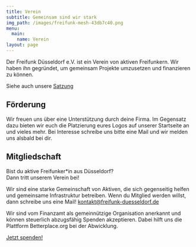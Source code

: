 ```yaml
---
title: Verein
subtitle: Gemeinsam sind wir stark
img_path: /images/freifunk-mesh-43db7c40.png
menu:
  main:
    name: Verein
layout: page
---
```

Der Freifunk Düsseldorf e.V. ist ein Verein von aktiven Freifunkern. Wir haben ihn gegründet, um gemeinsam Projekte umzusetzen und finanzieren zu können.

Siehe auch unsere [Satzung](/satzung)

## Förderung

Wir freuen uns über eine Unterstützung durch deine Firma. Im Gegensatz dazu bieten wir euch die Platzierung eures Logos auf unserer Startseite an und vieles mehr. Bei Interesse schreibe uns bitte eine Mail und wir melden uns alsbald bei dir.

## Mitgliedschaft

Bist du aktive Freifunker*in aus Düsseldorf?\
Dann tritt unserem Verein bei!

Wir sind eine starke Gemeinschaft von Aktiven, die sich gegenseitig helfen und gemeinsame Infrastruktur betreiben. Wenn du Mitglied werden willst, dann schreibe uns eine Mail! [kontakt@freifunk-duesseldorf.de](mailto:kontakt@freifunk-duesseldorf.de)

Wir sind vom Finanzamt als gemeinnützige Organisation anerkannt und können steuerlich abzugsfähig Spenden akzeptieren. Dabei hilft uns die Plattform Betterplace.org bei der Abwicklung.

[Jetzt spenden!](https://freifunk-duesseldorf.de/spenden)